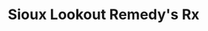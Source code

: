 ---
title: "Sioux Lookout Remedy's Rx"
url: /sioux-lookout/sioux-lookout-remedys-rx/
shop: chemist
---